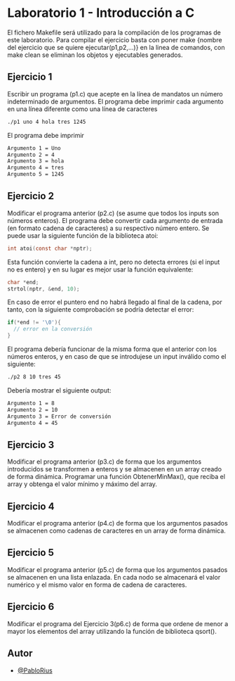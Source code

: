 # Laboratorio 1 - Introducción a C

El fichero Makefile será utilizado para la compilación de los programas de este laboratorio.
Para compilar el ejercicio basta con poner make {nombre del ejercicio que se quiere ejecutar(p1,p2,...)} en la linea de comandos, con make clean se eliminan los objetos y ejecutables generados.

## Ejercicio 1

Escribir un programa (p1.c) que acepte en la línea de mandatos un número indeterminado de argumentos. El programa debe imprimir cada argumento en una línea diferente como una línea de caracteres

```bash
./p1 uno 4 hola tres 1245
```

El programa debe imprimir

```bash
Argumento 1 = Uno
Argumento 2 = 4
Argumento 3 = hola
Argumento 4 = tres
Argumento 5 = 1245
```

## Ejercicio 2

Modificar el programa anterior (p2.c) (se asume que todos los inputs son números enteros). El programa debe convertir cada argumento de entrada (en formato cadena de caracteres) a su respectivo número entero.
Se puede usar la siguiente función de la biblioteca atoi:

```c
int atoi(const char *nptr);
```

Esta función convierte la cadena a int, pero no detecta errores (si el input no es entero) y en su lugar es mejor usar la función equivalente:

```c
char *end;
strtol(nptr, &end, 10);
```

En caso de error el puntero end no habrá llegado al final de la cadena, por tanto, con la siguiente comprobación se podría detectar el error:

```c
if(*end != '\0'){
  // error en la conversión
}
```

El programa debería funcionar de la misma forma que el anterior con los números enteros, y en caso de que se introdujese un input inválido como el siguiente:

```bash
./p2 8 10 tres 45
```

Debería mostrar el siguiente output:

```bash
Argumento 1 = 8
Argumento 2 = 10
Argumento 3 = Error de conversión
Argumento 4 = 45
```

## Ejercicio 3

Modificar el programa anterior (p3.c) de forma que los argumentos introducidos se transformen a enteros y se almacenen en un array creado de forma dinámica. Programar una función ObtenerMinMax(), que reciba el array y obtenga el valor mínimo y máximo del array.

## Ejercicio 4

Modificar el programa anterior (p4.c) de forma que los argumentos pasados se almacenen como cadenas de caracteres en un array de forma dinámica.

## Ejercicio 5

Modificar el programa anterior (p5.c) de forma que los argumentos pasados se almacenen en una lista enlazada. En cada nodo se almacenará el valor numérico y el mismo valor en forma de cadena de caracteres.

## Ejercicio 6

Modificar el programa del Ejercicio 3(p6.c) de forma que ordene de menor a mayor los elementos del array utilizando la función de biblioteca qsort().

## Autor

- [@PabloRius](https://github.com/PabloRius)
